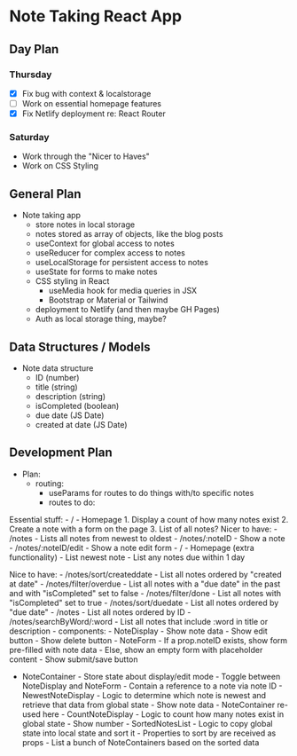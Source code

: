 # Note Taking React App

## Day Plan

### Thursday

- [x] Fix bug with context & localstorage
- [ ] Work on essential homepage features
- [x] Fix Netlify deployment re: React Router

### Saturday

- Work through the "Nicer to Haves"
- Work on CSS Styling

## General Plan

- Note taking app
  - store notes in local storage
  - notes stored as array of objects, like the blog posts
  - useContext for global access to notes
  - useReducer for complex access to notes
  - useLocalStorage for persistent access to notes
  - useState for forms to make notes
  - CSS styling in React
    - useMedia hook for media queries in JSX
    - Bootstrap or Material or Tailwind
  - deployment to Netlify (and then maybe GH Pages)
  - Auth as local storage thing, maybe?

## Data Structures / Models

- Note data structure
  - ID (number)
  - title (string)
  - description (string)
  - isCompleted (boolean)
  - due date (JS Date)
  - created at date (JS Date)

## Development Plan

- Plan:
  - routing:
    - useParams for routes to do things with/to specific notes
    - routes to do:

Essential stuff: - / - Homepage 1. Display a count of how many notes exist 2. Create a note with a form on the page 3. List of all notes?
Nicer to have: - /notes - Lists all notes from newest to oldest - /notes/:noteID - Show a note - /notes/:noteID/edit - Show a note edit form - / - Homepage (extra functionality) - List newest note - List any notes due within 1 day

Nice to have: - /notes/sort/createddate - List all notes ordered by "created at date" - /notes/filter/overdue - List all notes with a "due date" in the past and with "isCompleted" set to false - /notes/filter/done - List all notes with "isCompleted" set to true - /notes/sort/duedate - List all notes ordered by "due date" - /notes - List all notes ordered by ID - /notes/searchByWord/:word - List all notes that include :word in title or description - components: - NoteDisplay - Show note data - Show edit button - Show delete button - NoteForm - If a prop.noteID exists, show form pre-filled with note data - Else, show an empty form with placeholder content - Show submit/save button

- NoteContainer - Store state about display/edit mode - Toggle between NoteDisplay and NoteForm - Contain a reference to a note via note ID - NewestNoteDisplay - Logic to determine which note is newest and retrieve that data from global state - Show note data - NoteContainer re-used here - CountNoteDisplay - Logic to count how many notes exist in global state - Show number - SortedNotesList - Logic to copy global state into local state and sort it - Properties to sort by are received as props - List a bunch of NoteContainers based on the sorted data
